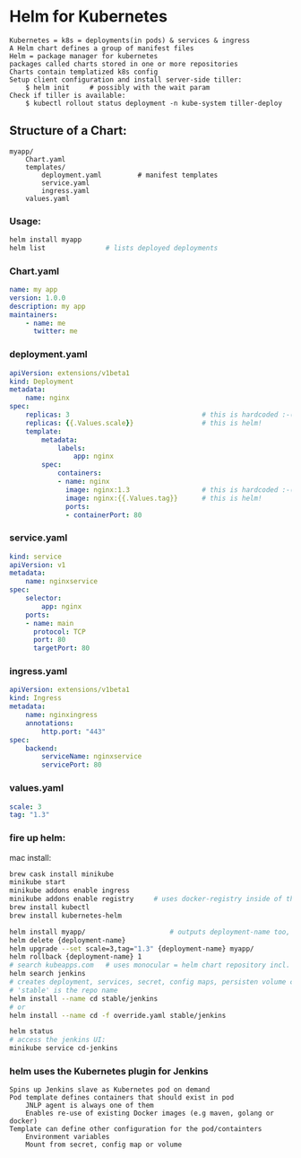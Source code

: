 # Helm for Kubernetes
	Kubernetes = k8s = deployments(in pods) & services & ingress
	A Helm chart defines a group of manifest files
	Helm = package manager for kubernetes
	packages called charts stored in one or more repositories
	Charts contain templatized k8s config
	Setup client configuration and install server-side tiller:
		$ helm init		# possibly with the wait param
	Check if tiller is available:
		$ kubectl rollout status deployment -n kube-system tiller-deploy

## Structure of a Chart:
	myapp/
		Chart.yaml
		templates/
			deployment.yaml			# manifest templates
			service.yaml
			ingress.yaml
		values.yaml
### Usage:
```sh
helm install myapp
helm list				# lists deployed deployments
```
### Chart.yaml
```yml
name: my app
version: 1.0.0
description: my app
maintainers:
	- name: me
	  twitter: me
```
### deployment.yaml
```yml
apiVersion: extensions/v1beta1
kind: Deployment
metadata:
	name: nginx
spec:
	replicas: 3									# this is hardcoded :-(
	replicas: {{.Values.scale}}					# this is helm!
	template:
		metadata:
			labels:
				app: nginx
		spec:
			containers:
			- name: nginx
			  image: nginx:1.3					# this is hardcoded :-(
			  image: nginx:{{.Values.tag}}		# this is helm!
			  ports:
			  - containerPort: 80
```
### service.yaml
```yml
kind: service
apiVersion: v1
metadata:
	name: nginxservice
spec:
	selector:
		app: nginx
	ports:
	- name: main
	  protocol: TCP
	  port: 80
	  targetPort: 80
```
### ingress.yaml
```yml
apiVersion: extensions/v1beta1
kind: Ingress
metadata:
	name: nginxingress
	annotations:
		http.port: "443"
spec:
	backend:
		serviceName: nginxservice
		servicePort: 80
```
### values.yaml
```yml
scale: 3
tag: "1.3"
```
### fire up helm:
mac install:
```sh
brew cask install minikube
minikube start
minikube addons enable ingress
minikube addons enable registry		# uses docker-registry inside of the minikube cluster
brew install kubectl
brew install kubernetes-helm
```
```sh
helm install myapp/						# outputs deployment-name too, use --name to set your own name
helm delete {deployment-name}
helm upgrade --set scale=3,tag="1.3" {deployment-name} myapp/
helm rollback {deployment-name} 1
# search kubeapps.com	# uses monocular = helm chart repository incl. UI = open source project
helm search jenkins
# creates deployment, services, secret, config maps, persisten volume claim
# 'stable' is the repo name
helm install --name cd stable/jenkins
# or
helm install --name cd -f override.yaml stable/jenkins

helm status
# access the jenkins UI:
minikube service cd-jenkins

```
### helm uses the Kubernetes plugin for Jenkins
	Spins up Jenkins slave as Kubernetes pod on demand
	Pod template defines containers that should exist in pod
		JNLP agent is always one of them
		Enables re-use of existing Docker images (e.g maven, golang or docker)
	Template can define other configuration for the pod/containters
		Environment variables
		Mount from secret, config map or volume
